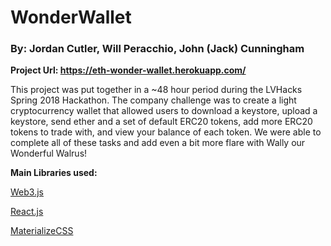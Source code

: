 # WonderWallet

### By: Jordan Cutler, Will Peracchio, John (Jack) Cunningham

**Project Url: https://eth-wonder-wallet.herokuapp.com/**

This project was put together in a ~48 hour period during the LVHacks Spring 2018 Hackathon. 
The company challenge was to create a light cryptocurrency wallet that allowed users to download a keystore,
upload a keystore, send ether and a set of default ERC20 tokens, add more ERC20 tokens to trade with, and view 
your balance of each token. We were able to complete all of these tasks and add even a bit more flare with Wally our Wonderful Walrus!

**Main Libraries used:**

[Web3.js](https://web3js.readthedocs.io)

[React.js](https://reactjs.org/)

[MaterializeCSS](http://materializecss.com/)
